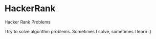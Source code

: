 # HackerRank
Hacker Rank Problems

I try to solve algorithm problems. Sometimes I solve, sometimes I learn :)
